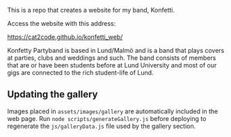 This is a repo that creates a website for my band, Konfetti. 

Access the website with this address:

https://cat2code.github.io/konfetti_web/

Konfetty Partyband is based in Lund/Malmö and is a band that plays covers at parties, clubs and weddings and such. 
The band consists of members that are or have been students before at Lund University and most of our gigs are connected to the rich student-life of Lund.

## Updating the gallery

Images placed in `assets/images/gallery` are automatically included in the web
page. Run `node scripts/generateGallery.js` before deploying to regenerate the
`js/galleryData.js` file used by the gallery section.
